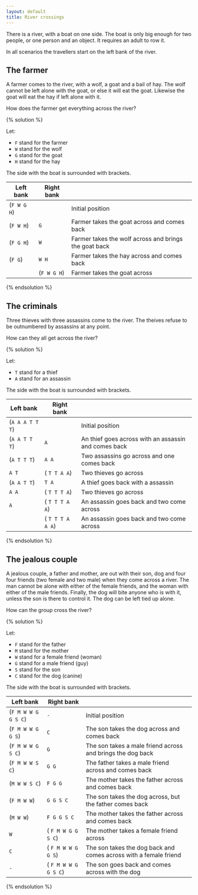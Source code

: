 ```yaml
---
layout: default
title: River crossings
---
```


There is a river, with a boat on one side. The boat is only big enough for two
people, or one person and an object. It requires an adult to row it.

In all scenarios the travellers start on the left bank of the river.

## The farmer

A farmer comes to the river, with a wolf, a goat and a bail of hay. The wolf
cannot be left alone with the goat, or else it will eat the goat. Likewise the
goat will eat the hay if left alone with it.

How does the farmer get everything across the river?

{% solution %}

Let:

* `F` stand for the farmer
* `W` stand for the wolf
* `G` stand for the goat
* `H` stand for the hay

The side with the boat is surrounded with brackets.

| Left bank   | Right bank  |                                                       |
| ----------- | ----------- | ----------------------------------------------------- |
| (`F W G H`) |             | Initial position                                      |
| (`F W H`)   | `G`         | Farmer takes the goat across and comes back           |
| (`F G H`)   | `W`         | Farmer takes the wolf across and brings the goat back |
| (`F G`)     | `W H`       | Farmer takes the hay across and comes back            |
|             | (`F W G H`) | Farmer takes the goat across                          |

{% endsolution %}

## The criminals

Three thieves with three assassins come to the river.
The theives refuse to be outnumbered by assassins at any point.

How can they all get across the river?

{% solution %}

Let:

* `T` stand for a thief
* `A` stand for an assassin

The side with the boat is surrounded with brackets.

| Left bank       | Right bank       |                                                      |
| --------------- | ---------------- | ---------------------------------------------------- |
| (`A A A T T T`) |                  | Initial position                                     |
| (`A A T T T`)   | `A`              | An thief goes across with an assassin and comes back |
| (`A T T T`)     | `A A`            | Two assassins go across and one comes back           |
| `A T`           | ( `T T A A`)     | Two thieves go across                                |
| (`A A T T`)     | `T A`            | A thief goes back with a assassin                    |
| `A A`           | ( `T T T A`)     | Two thieves go across                                |
| `A`             | ( `T T T A A`)   | An assassin goes back and two come across            |
|                 | ( `T T T A A A`) | An assassin goes back and two come across            |

{% endsolution %}

## The jealous couple

A jealous couple, a father and mother, are out with their son, dog and four
four friends (two female and two male) when they come across a river.
The man cannot be alone with either of the female friends, and the woman with
either of the male friends.
Finally, the dog will bite anyone who is with it, unless the son is there to
control it. The dog can be left tied up alone.

How can the group cross the river?

{% solution %}

Let:

* `F` stand for the father
* `M` stand for the mother
* `W` stand for a female friend (woman)
* `G` stand for a male friend (guy)
* `S` stand for the son
* `C` stand for the dog (canine)

The side with the boat is surrounded with brackets.

| Left bank           | Right bank           |                                                                  |
| ------------------- | -------------------- | ---------------------------------------------------------------- |
| (`F M W W G G S C`) | `-`                  | Initial position                                                 |
| (`F M W W G G S`)   | `C`                  | The son takes the dog across and comes back                      |
| (`F M W W G S C`)   | `G`                  | The son takes a male friend across and brings the dog back       |
| (`F M W W S C`)     | `G G`                | The father takes a male friend across and comes back             |
| (`M W W S C`)       | `F G G`              | The mother takes the father across and comes back                |
| (`F M W W`)         | `G G S C`            | The son takes the dog across, but the father comes back          |
| (`M W W`)           | `F G G S C`          | The mother takes the father across and comes back                |
| `W`                 | ( `F M W G G S C`)   | The mother takes a female friend across                          |
| `C`                 | ( `F M W W G G S`)   | The son takes the dog back and comes across with a female friend |
| `-`                 | ( `F M W W G G S C`) | The son goes back and comes across with the dog                  |

{% endsolution %}
